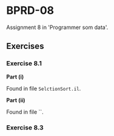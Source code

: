 # BPRD-08

Assignment 8 in 'Programmer som data'.

## Exercises

### Exercise 8.1

**Part (i)**

Found in file `SelctionSort.il`.

**Part (ii)**

Found in file ``.

### Exercise 8.3


